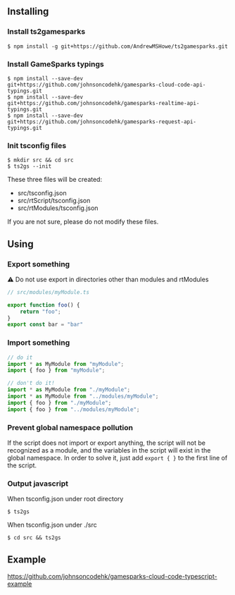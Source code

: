 ## Installing

### Install ts2gamesparks
```
$ npm install -g git+https://github.com/AndrewMSHowe/ts2gamesparks.git
```

### Install GameSparks typings
```
$ npm install --save-dev git+https://github.com/johnsoncodehk/gamesparks-cloud-code-api-typings.git
$ npm install --save-dev git+https://github.com/johnsoncodehk/gamesparks-realtime-api-typings.git
$ npm install --save-dev git+https://github.com/johnsoncodehk/gamesparks-request-api-typings.git
```

### Init tsconfig files
```
$ mkdir src && cd src
$ ts2gs --init
```
These three files will be created:
- src/tsconfig.json
- src/rtScript/tsconfig.json
- src/rtModules/tsconfig.json

If you are not sure, please do not modify these files.

## Using

### Export something
:warning: Do not use export in directories other than modules and rtModules
```typescript
// src/modules/myModule.ts

export function foo() {
	return "foo";
}
export const bar = "bar"
```

### Import something

```typescript
// do it
import * as MyModule from "myModule";
import { foo } from "myModule";

// don't do it!
import * as MyModule from "./myModule";
import * as MyModule from "../modules/myModule";
import { foo } from "./myModule";
import { foo } from "../modules/myModule";
```

### Prevent global namespace pollution
If the script does not import or export anything, the script will not be recognized as a module, and the variables in the script will exist in the global namespace.
In order to solve it, just add ```export { }``` to the first line of the script.

### Output javascript
When tsconfig.json under root directory
```
$ ts2gs
```
When tsconfig.json under ./src
```
$ cd src && ts2gs
```

## Example
https://github.com/johnsoncodehk/gamesparks-cloud-code-typescript-example
